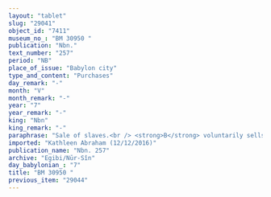 ```yaml
---
layout: "tablet"
slug: "29041"
object_id: "7411"
museum_no_: "BM 30950 "
publication: "Nbn."
text_number: "257"
period: "NB"
place_of_issue: "Babylon city"
type_and_content: "Purchases"
day_remark: "-"
month: "V"
month_remark: "-"
year: "7"
year_remark: "-"
king: "Nbn"
king_remark: "-"
paraphrase: "Sale of slaves.<br /> <strong>B</strong> voluntarily sells a family of 5 slaves to <strong>A</strong> for the <em>hariṣ</em>-price of 2 &frac12; minas and 5 shekels of silver. The slaves&#39; names are listed below. The seller guarantees that no one will come up with a lawsuit unlawfully (<em>sēḫ&ucirc;</em>) or make a claim (<em>paqirānu</em>) with respect to the slaves; should this happen he will promptly return the purchase price to the buyer. Names of xxx witnesses and the scribe.<br /> &nbsp;<br /> <strong>A </strong>= Nab&ucirc;-ahhē-iddin (T: Bēl-ahhē-iddin)/&Scaron;ulāya//Egibi; <strong>B </strong>= &Scaron;ulāya/Ibnāya//Ma&scaron;tuk; <strong>C<sub>1</sub></strong>=Bēl-eṭēri-Nab&ucirc;; <strong><sup>f</sup>C<sub>2 </sub></strong>= <sup>f</sup>Bānītu-rāmat, mother of<strong> C<sub>1</sub></strong>; <strong><sup>f</sup>C<sub>3</sub></strong>= <sup>f</sup>Ina-ṣilli-Esabad, sister of <strong>C<sub>1</sub></strong>; <strong><sup>f</sup>C<sub>4</sub> </strong>= <sup>f</sup>Rahibā, sister of <strong>C<sub>1</sub>;</strong> <strong><sup>f</sup>C<sub>5</sub> </strong>= <sup>f</sup>Ta&scaron;lim, sister of <strong>C<sub>1</sub></strong>.&nbsp;"
imported: "Kathleen Abraham (12/12/2016)"
publication_name: "Nbn. 257"
archive: "Egibi/Nūr-Sîn"
day_babylonian_: "7"
title: "BM 30950 "
previous_item: "29044"
---
```

